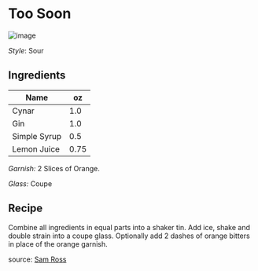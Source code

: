# Too Soon

![image](https://user-images.githubusercontent.com/6827750/118750505-8b988600-b82d-11eb-8f06-837bcb0aae82.png)

_Style_: Sour

## Ingredients

| Name | oz |
| ----------- | ------- |
| Cynar | 1.0 |
| Gin | 1.0 |
| Simple Syrup | 0.5 |
| Lemon Juice | 0.75 |

_Garnish:_ 2 Slices of Orange.

_Glass:_ Coupe

## Recipe

Combine all ingredients in equal parts into a shaker tin. Add ice, shake and double strain into a coupe glass. Optionally add 2 dashes of orange bitters in place of the orange garnish.

source: [Sam Ross](https://stevethebartender.com.au/too-soon-cocktail-recipe-by-sam-ross-attaboy-ny/)

[^1]: Citrus forward
[^2]: Sam Ross
[^3]: Modern Classic
